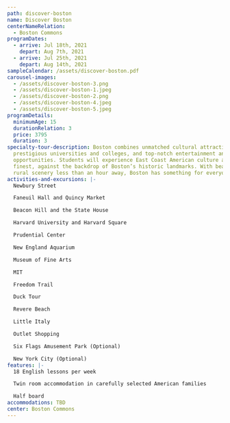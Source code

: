 ```yaml
---
path: discover-boston
name: Discover Boston
centerNameRelation:
  - Boston Commons
programDates:
  - arrive: Jul 18th, 2021
    depart: Aug 7th, 2021
  - arrive: Jul 25th, 2021
    depart: Aug 14th, 2021
sampleCalendar: /assets/discover-boston.pdf
carousel-images:
  - /assets/discover-boston-3.png
  - /assets/discover-boston-1.jpeg
  - /assets/discover-boston-2.png
  - /assets/discover-boston-4.jpeg
  - /assets/discover-boston-5.jpeg
programDetails:
  minimumAge: 15
  durationRelation: 3
  price: 3795
  duration: 3
specialty-tour-description: Boston combines unmatched cultural attractions,
  prestigious universities and colleges, and top-notch entertainment and dining
  opportunities. Students will experience East Coast American culture at its
  finest, against the backdrop of Boston’s historic landmarks. With beaches and
  rural scenery less than an hour away, Boston has something for everyone.
activities-and-excursions: |-
  Newbury Street

  Faneuil Hall and Quincy Market

  Beacon Hill and the State House

  Harvard University and Harvard Square

  Prudential Center

  New England Aquarium

  Museum of Fine Arts

  MIT

  Freedom Trail

  Duck Tour

  Revere Beach

  Little Italy

  Outlet Shopping

  Six Flags Amusement Park (Optional)

  New York City (Optional)
features: |-
  18 English lessons per week

  Twin room accommodation in carefully selected American families

  Half board
accommodations: TBD
center: Boston Commons
---
```

